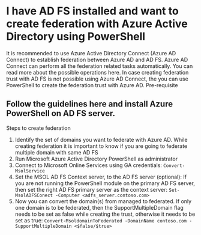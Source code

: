 <properties
	pageTitle="I have AD FS installed and want to create federation with Azure Active Directory using PowerShell"
	description="Using PowerShell to create federation with Azure AD"
	service="microsoft.aad"
	resource="Microsoft_AAD_IAM"
	authors="billmath"
	displayOrder="1"
	selfHelpType="resource"
	supportTopicIds="32570968"
	resourceTags=""
	productPesIds=""
	cloudEnvironments="public"
/>



# I have AD FS installed and want to create federation with Azure Active Directory using PowerShell 

It is recommended to use Azure Active Directory Connect (Azure AD Connect) to establish federation between Azure AD and AD FS. Azure AD Connect can perform all the federation related tasks automatically. You can read more about the possible operations here. In case creating federation trust with AD FS is not possible using Azure AD Connect, the you can use PowerShell to create the federation trust with Azure AD.
Pre-requisite 

## Follow the guidelines here and install Azure PowerShell on AD FS server. 
Steps to create federation



1. Identify the set of domains you want to federate with Azure AD. While creating federation it is important to know if you are going to federate multiple domain with same AD FS
2. Run Microsoft Azure Active Directory PowerShell as administrator
3. Connect to Microsoft Online Services using GA credentials: `Convert-MsolService`
4. Set the MSOL AD FS Context server, to the AD FS server (optional): If you are not running the PowerShell module on the primary AD FS server, then set the right AD FS primary server as the context server:  `Set-MsolADFSConect -Computer <adfs_server.contoso.com>`
5. Now you can convert the domain(s) from managed to federated. If only one domain is to be federated, then the SupportMultipleDomain flag needs to be set as false while creating the trust, otherwise it needs to be set as true:  `Convert-MsoldomainToFederated -DomainName contoso.com -SupportMultipleDomain <$false/$true>`

